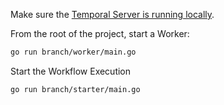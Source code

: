 <!--@@@SNIPSTART samples-go-branch-readme-->

Make sure the [Temporal Server is running locally](https://docs.temporal.io/docs/server/quick-install).

From the root of the project, start a Worker:

```bash
go run branch/worker/main.go
```

Start the Workflow Execution

```bash
go run branch/starter/main.go
```
<!--@@@SNIPEND-->
